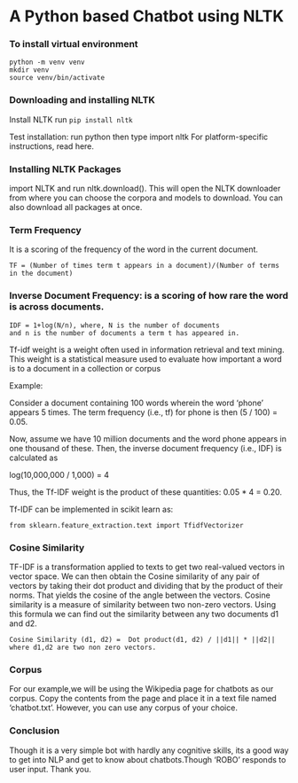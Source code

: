 # A Python based Chatbot using NLTK

### To install virtual environment

```
python -m venv venv
mkdir venv
source venv/bin/activate
```

### Downloading and installing NLTK

Install NLTK run 
```pip install nltk```

Test installation: run python then type import nltk
For platform-specific instructions, read here.

### Installing NLTK Packages

import NLTK and run nltk.download().
This will open the NLTK downloader from where you can choose the corpora and models to download. You can also download all packages at once.

### Term Frequency

It is a scoring of the frequency of the word in the current document.
```
TF = (Number of times term t appears in a document)/(Number of terms in the document)
```

### Inverse Document Frequency: is a scoring of how rare the word is across documents.

```
IDF = 1+log(N/n), where, N is the number of documents 
and n is the number of documents a term t has appeared in.
```
Tf-idf weight is a weight often used in information retrieval and text mining. This weight is a statistical measure used to evaluate how important a word is to a document in a collection or corpus

Example:

Consider a document containing 100 words wherein the word ‘phone’ appears 5 times.
The term frequency (i.e., tf) for phone is then (5 / 100) = 0.05. 

Now, assume we have 10 million documents and the word phone appears in one thousand of these. Then, the inverse document frequency (i.e., IDF) is calculated as 

log(10,000,000 / 1,000) = 4

Thus, the Tf-IDF weight is the product of these quantities: 0.05 * 4 = 0.20.

Tf-IDF can be implemented in scikit learn as:

```
from sklearn.feature_extraction.text import TfidfVectorizer
```

### Cosine Similarity

TF-IDF is a transformation applied to texts to get two real-valued vectors in vector space. We can then obtain the Cosine similarity of any pair of vectors by taking their dot product and dividing that by the product of their norms. That yields the cosine of the angle between the vectors. Cosine similarity is a measure of similarity between two non-zero vectors. Using this formula we can find out the similarity between any two documents d1 and d2.

```
Cosine Similarity (d1, d2) =  Dot product(d1, d2) / ||d1|| * ||d2||
where d1,d2 are two non zero vectors.
```

### Corpus

For our example,we will be using the Wikipedia page for chatbots as our corpus. Copy the contents from the page and place it in a text file named ‘chatbot.txt’. However, you can use any corpus of your choice.

### Conclusion

Though it is a very simple bot with hardly any cognitive skills, its a good way to get into NLP and get to know about chatbots.Though ‘ROBO’ responds to user input. Thank you.

